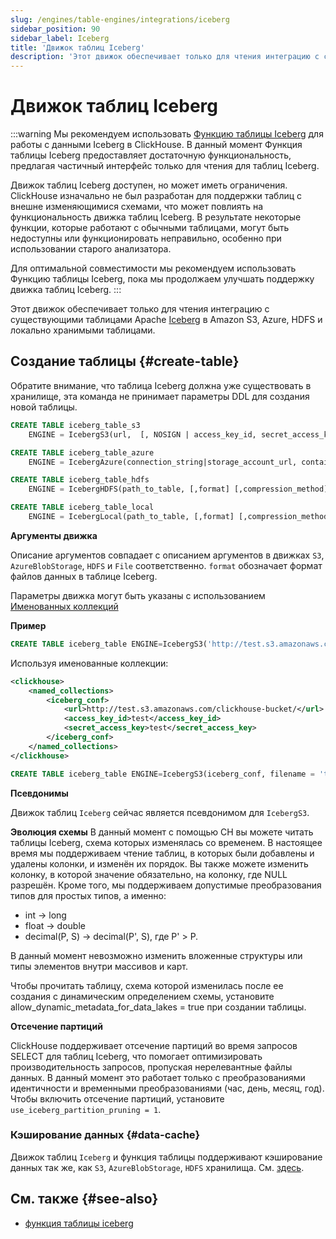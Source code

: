 ```yaml
---
slug: /engines/table-engines/integrations/iceberg
sidebar_position: 90
sidebar_label: Iceberg
title: 'Движок таблиц Iceberg'
description: 'Этот движок обеспечивает только для чтения интеграцию с существующими таблицами Apache Iceberg в Amazon S3, Azure, HDFS и локально хранимыми таблицами.'
---
```



# Движок таблиц Iceberg

:::warning 
Мы рекомендуем использовать [Функцию таблицы Iceberg](/sql-reference/table-functions/iceberg.md) для работы с данными Iceberg в ClickHouse. В данный момент Функция таблицы Iceberg предоставляет достаточную функциональность, предлагая частичный интерфейс только для чтения для таблиц Iceberg.

Движок таблиц Iceberg доступен, но может иметь ограничения. ClickHouse изначально не был разработан для поддержки таблиц с внешне изменяющимися схемами, что может повлиять на функциональность движка таблиц Iceberg. В результате некоторые функции, которые работают с обычными таблицами, могут быть недоступны или функционировать неправильно, особенно при использовании старого анализатора.

Для оптимальной совместимости мы рекомендуем использовать Функцию таблицы Iceberg, пока мы продолжаем улучшать поддержку движка таблиц Iceberg.
:::

Этот движок обеспечивает только для чтения интеграцию с существующими таблицами Apache [Iceberg](https://iceberg.apache.org/) в Amazon S3, Azure, HDFS и локально хранимыми таблицами.

## Создание таблицы {#create-table}

Обратите внимание, что таблица Iceberg должна уже существовать в хранилище, эта команда не принимает параметры DDL для создания новой таблицы.

``` sql
CREATE TABLE iceberg_table_s3
    ENGINE = IcebergS3(url,  [, NOSIGN | access_key_id, secret_access_key, [session_token]], format, [,compression])

CREATE TABLE iceberg_table_azure
    ENGINE = IcebergAzure(connection_string|storage_account_url, container_name, blobpath, [account_name, account_key, format, compression])

CREATE TABLE iceberg_table_hdfs
    ENGINE = IcebergHDFS(path_to_table, [,format] [,compression_method])

CREATE TABLE iceberg_table_local
    ENGINE = IcebergLocal(path_to_table, [,format] [,compression_method])
```

**Аргументы движка**

Описание аргументов совпадает с описанием аргументов в движках `S3`, `AzureBlobStorage`, `HDFS` и `File` соответственно.
`format` обозначает формат файлов данных в таблице Iceberg.

Параметры движка могут быть указаны с использованием [Именованных коллекций](../../../operations/named-collections.md)

**Пример**

```sql
CREATE TABLE iceberg_table ENGINE=IcebergS3('http://test.s3.amazonaws.com/clickhouse-bucket/test_table', 'test', 'test')
```

Используя именованные коллекции:

``` xml
<clickhouse>
    <named_collections>
        <iceberg_conf>
            <url>http://test.s3.amazonaws.com/clickhouse-bucket/</url>
            <access_key_id>test</access_key_id>
            <secret_access_key>test</secret_access_key>
        </iceberg_conf>
    </named_collections>
</clickhouse>
```

```sql
CREATE TABLE iceberg_table ENGINE=IcebergS3(iceberg_conf, filename = 'test_table')

```

**Псевдонимы**

Движок таблиц `Iceberg` сейчас является псевдонимом для `IcebergS3`.

**Эволюция схемы**
В данный момент с помощью CH вы можете читать таблицы Iceberg, схема которых изменялась со временем. В настоящее время мы поддерживаем чтение таблиц, в которых были добавлены и удалены колонки, и изменён их порядок. Вы также можете изменить колонку, в которой значение обязательно, на колонку, где NULL разрешён. Кроме того, мы поддерживаем допустимые преобразования типов для простых типов, а именно:
* int -> long
* float -> double
* decimal(P, S) -> decimal(P', S), где P' > P. 

В данный момент невозможно изменить вложенные структуры или типы элементов внутри массивов и карт.

Чтобы прочитать таблицу, схема которой изменилась после ее создания с динамическим определением схемы, установите allow_dynamic_metadata_for_data_lakes = true при создании таблицы.

**Отсечение партиций**

ClickHouse поддерживает отсечение партиций во время запросов SELECT для таблиц Iceberg, что помогает оптимизировать производительность запросов, пропуская нерелевантные файлы данных. В данный момент это работает только с преобразованиями идентичности и временными преобразованиями (час, день, месяц, год). Чтобы включить отсечение партиций, установите `use_iceberg_partition_pruning = 1`.

### Кэширование данных {#data-cache}

Движок таблиц `Iceberg` и функция таблицы поддерживают кэширование данных так же, как `S3`, `AzureBlobStorage`, `HDFS` хранилища. См. [здесь](../../../engines/table-engines/integrations/s3.md#data-cache).

## См. также {#see-also}

- [функция таблицы iceberg](/sql-reference/table-functions/iceberg.md)
